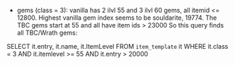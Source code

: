 - gems (class = 3): vanilla has 2 ilvl 55 and 3 ilvl 60 gems, all itemid <= 12800. Highest vanilla gem index seems to be souldarite, 19774.  The TBC gems start at 55 and all have item ids > 23000
So this query finds all TBC/Wrath gems:

SELECT it.entry, it.name, it.ItemLevel
FROM `item_template` it
WHERE it.class = 3 AND it.itemlevel >= 55 AND it.entry > 20000
